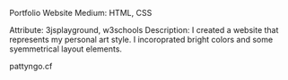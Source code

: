 Portfolio Website
Medium: HTML, CSS

Attribute: 3jsplayground, w3schools
Description: I created a website that represents my personal art style. I incoroprated bright colors and some syemmetrical layout elements. 

pattyngo.cf
